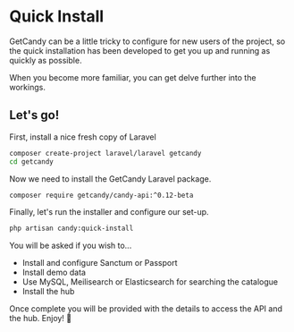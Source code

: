 # Quick Install

GetCandy can be a little tricky to configure for new users of the project, so the quick installation has been developed to get you up and running as quickly as possible. 

When you become more familiar, you can get delve further into the workings.

## Let's go!

First, install a nice fresh copy of Laravel

```bash
composer create-project laravel/laravel getcandy
cd getcandy
```

Now we need to install the GetCandy Laravel package.

```bash
composer require getcandy/candy-api:^0.12-beta
```

Finally, let's run the installer and configure our set-up.

```bash
php artisan candy:quick-install
```

You will be asked if you wish to...

- Install and configure Sanctum or Passport
- Install demo data
- Use MySQL, Meilisearch or Elasticsearch for searching the catalogue
- Install the hub


Once complete you will be provided with the details to access the API and the hub. Enjoy! :tada:
